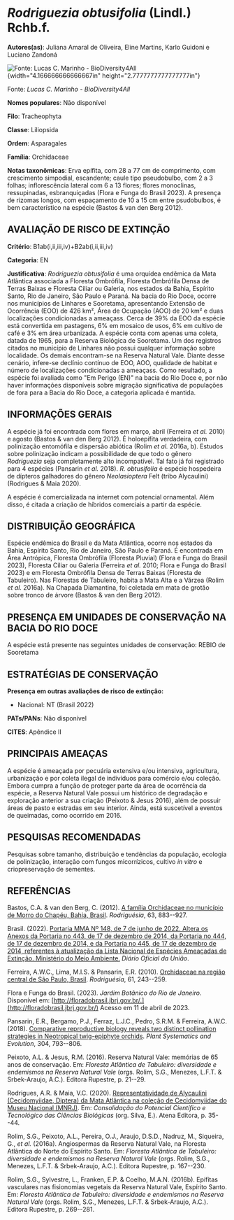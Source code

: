 # *Rodriguezia obtusifolia* (Lindl.) Rchb.f.

**Autores(as)**: Juliana Amaral de Oliveira, Eline Martins, Karlo Guidoni e Luciano Zandoná

![Fonte: Lucas C. Marinho - BioDiversity4All](media/rId20.jpg){width="4.166666666666667in" height="2.7777777777777777in"}

Fonte: *Lucas C. Marinho - BioDiversity4All*

**Nomes populares**: Não disponível

**Filo**: Tracheophyta

**Classe**: Liliopsida

**Ordem**: Asparagales

**Família**: Orchidaceae

**Notas taxonômicas**: Erva epífita, com 28 a 77 cm de comprimento, com crescimento simpodial, escandente; caule tipo pseudobulbo, com 2 a 3 folhas; inflorescência lateral com 6 a 13 flores; flores monoclinas, ressupinadas, esbranquiçadas (Flora e Funga do Brasil 2023). A presença de rizomas longos, com espaçamento de 10 a 15 cm entre psudobulbos, é bem característico na espécie (Bastos & van den Berg 2012).

## AVALIAÇÃO DE RISCO DE EXTINÇÃO

**Critério**: B1ab(i,ii,iii,iv)+B2ab(i,ii,iii,iv)

**Categoria**: EN

**Justificativa**: *Rodriguezia obtusifolia* é uma orquídea endêmica da Mata Atlântica associada a Floresta Ombrófila, Floresta Ombrófila Densa de Terras Baixas e Floresta Ciliar ou Galeria, nos estados da Bahia, Espírito Santo, Rio de Janeiro, São Paulo e Paraná. Na bacia do Rio Doce, ocorre nos municípios de Linhares e Sooretama, apresentando Extensão de Ocorrência (EOO) de 426 km², Área de Ocupação (AOO) de 20 km² e duas localizações condicionadas a ameaçass. Cerca de 39% da EOO da espécie está convertida em pastagens, 6% em mosaico de usos, 6% em cultivo de café e 3% em área urbanizada. A espécie conta com apenas uma coleta, datada de 1965, para a Reserva Biológica de Sooretama. Um dos registros citados no município de Linhares não possui qualquer informação sobre localidade. Os demais encontram-se na Reserva Natural Vale. Diante desse cenário, infere-se declínio contínuo de EOO, AOO, qualidade de habitat e número de localizações condicionadas
a ameaçass.  Como resultado, a espécie foi avaliada como "Em Perigo (EN)" na bacia do Rio Doce e, por não haver informações disponíveis sobre migração significativa de populações de fora para a Bacia do Rio Doce, a categoria aplicada é mantida.

## INFORMAÇÕES GERAIS

A espécie já foi encontrada com flores em março, abril (Ferreira *et al.* 2010) e agosto (Bastos & van den Berg 2012). É holoepífita verdadeira, com polinização entomófila e dispersão abiótica (Rolim *et al.* 2016a, b). Estudos sobre polinização indicam a possibilidade de que todo o gênero *Rodriguezia* seja completamente alto incompatível. Tal fato já foi registrado para 4 espécies (Pansarin *et al.* 2018). *R.  obtusifolia* é espécie hospedeira de dípteros galhadores do gênero *Neolasioptera* Felt (tribo Alycaulini) (Rodrigues & Maia 2020).

A espécie é comercializada na internet com potencial ornamental. Além disso, é citada a criação de híbridos comerciais a partir da espécie.

## DISTRIBUIÇÃO GEOGRÁFICA

Espécie endêmica do Brasil e da Mata Atlântica, ocorre nos estados da Bahia, Espírito Santo, Rio de Janeiro, São Paulo e Paraná. É encontrada em Área Antrópica, Floresta Ombrófila (Floresta Pluvial) (Flora e Funga do Brasil 2023), Floresta Ciliar ou Galeria (Ferreira *et al.* 2010; Flora e Funga do Brasil 2023) e em Floresta Ombrófila Densa de Terras Baixas (Floresta de Tabuleiro). Nas Florestas de Tabuleiro, habita a Mata Alta e a Várzea (Rolim *et al.* 2016a). Na Chapada Diamantina, foi coletada em mata de grotão sobre tronco de árvore (Bastos & van den Berg 2012).

## PRESENÇA EM UNIDADES DE CONSERVAÇÃO NA BACIA DO RIO DOCE

A espécie está presente nas seguintes unidades de conservação: REBIO de Sooretama

## ESTRATÉGIAS DE CONSERVAÇÃO

**Presença em outras avaliações de risco de extinção:**

-   Nacional: NT (Brasil 2022)

**PATs/PANs**: Não disponível

**CITES**: Apêndice II

## PRINCIPAIS AMEAÇAS

A espécie é ameaçada por pecuária extensiva e/ou intensiva, agricultura, urbanização e por coleta ilegal de indivíduos para comércio e/ou coleção. Embora cumpra a função de proteger parte da área de ocorrência da espécie, a Reserva Natural Vale possui um histórico de degradação e exploração anterior a sua criação (Peixoto & Jesus 2016), além de possuir áreas de pasto e estradas em seu interior. Ainda, está suscetível a eventos de queimadas, como ocorrido em 2016.

## PESQUISAS RECOMENDADAS

Pesquisas sobre tamanho, distribuição e tendências da população, ecologia de polinização, interação com fungos micorrízicos, cultivo *in vitro* e criopreservação de sementes.

## REFERÊNCIAS

Bastos, C.A. & van den Berg, C. (2012). [A família Orchidaceae no município de Morro do Chapéu, Bahia, Brasil](https://doi.org/10.1590/S2175-78602012000400010). *Rodriguésia*, 63, 883--927.

Brasil. (2022). [Portaria MMA Nº 148, de 7 de junho de 2022. Altera os Anexos da Portaria no 443, de 17 de dezembro de 2014, da Portaria no 444, de 17 de dezembro de 2014, e da Portaria no 445, de 17 de dezembro de 2014, referentes à atualização da Lista Nacional de Espécies Ameaçadas de Extinção. Ministério do Meio Ambiente.](https://in.gov.br/en/web/dou/-/portaria-mma-n-148-de-7-de-junho-de-2022-406272733) *Diário Oficial da União*.

Ferreira, A.W.C., Lima, M.I.S. & Pansarin, E.R. (2010). [Orchidaceae na região central de São Paulo, Brasil](https://doi.org/10.1590/2175-7860201061208). *Rodriguésia*, 61, 243--259.

Flora e Funga do Brasil. (2023). *Jardim Botânico do Rio de Janeiro*.  Disponível em: [http://floradobrasil.jbrj.gov.br/.](http://floradobrasil.jbrj.gov.br/) Acesso em 11 de abril de 2023.

Pansarin, E.R., Bergamo, P.J., Ferraz, L.J.C., Pedro, S.R.M. & Ferreira, A.W.C. (2018). [Comparative reproductive biology reveals two distinct pollination strategies in Neotropical twig-epiphyte orchids](https://doi.org/10.1007/s00606-018-1510-7). *Plant Systematics and Evolution*, 304, 793--806.

Peixoto, A.L. & Jesus, R.M. (2016). Reserva Natural Vale: memórias de 65 anos de conservação. Em: *Floresta Atlântica de Tabuleiro: diversidade e endemismos na Reserva Natural Vale* (orgs. Rolim, S.G., Menezes, L.F.T.  & Srbek-Araujo, A.C.). Editora Rupestre, p. 21--29.

Rodrigues, A.R. & Maia, V.C. (2020). [Representatividade de Alycaulini (Cecidomyiidae, Diptera) da Mata Atlântica na coleção de Cecidomyiidae do Museu Nacional (MNRJ)](https://doi.org/10.22533/at.ed.470200308). Em: *Consolidação do Potencial Científico e Tecnológico das Ciências Biológicas* (org. Silva, E.). Atena Editora, p. 35--44.

Rolim, S.G., Peixoto, A.L., Pereira, O.J., Araujo, D.S.D., Nadruz, M., Siqueira, G., *et al.* (2016a). Angiospermas da Reserva Natural Vale, na Floresta Atlântica do Norte do Espírito Santo. Em: *Floresta Atlântica de Tabuleiro: diversidade e endemismos na Reserva Natural Vale* (orgs.  Rolim, S.G., Menezes, L.F.T. & Srbek-Araujo, A.C.). Editora Rupestre, p.  167--230.

Rolim, S.G., Sylvestre, L., Franken, E.P. & Coelho, M.A.N. (2016b).  Epífitas vasculares nas fisionomias vegetais da Reserva Natural Vale, Espírito Santo. Em: *Floresta Atlântica de Tabuleiro: diversidade e endemismos na Reserva Natural Vale* (orgs. Rolim, S.G., Menezes, L.F.T.  & Srbek-Araujo, A.C.). Editora Rupestre, p. 269--281.

